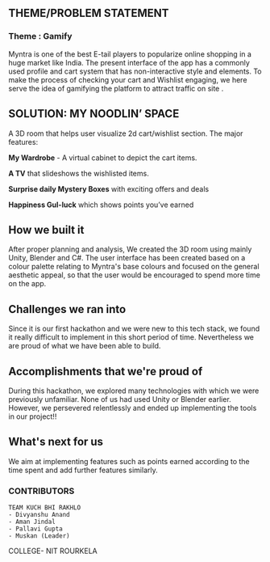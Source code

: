 ## THEME/PROBLEM STATEMENT
### **Theme** : Gamify

Myntra is one of the best E-tail players to popularize online shopping in a huge market like India.
The present interface of the app has a commonly used profile and cart system that has non-interactive style and elements. To make the process of checking your cart and Wishlist engaging, we here serve the idea of gamifying the platform to attract traffic on site . 


## SOLUTION: MY NOODLIN’ SPACE 


A 3D room that helps user visualize 2d cart/wishlist section. The major features:

 **My Wardrobe** - A virtual cabinet to depict the cart items.
 
 **A TV** that slideshows the wishlisted items.
 
 **Surprise daily Mystery Boxes** with exciting offers and deals
 
 **Happiness Gul-luck** which shows points you’ve earned 



## How we built it
After proper planning and analysis, We created the 3D room using mainly Unity, Blender and C#. The user interface has been created based on a colour palette relating to Myntra's base colours and focused on the general aesthetic appeal, so that the user would be encouraged to spend more time on the app.

## Challenges we ran into
Since it is our first hackathon and we were new to this tech stack, we found it really difficult to implement in this short period of time. Nevertheless we are proud of what we have been able to build.
## Accomplishments that we're proud of
During this hackathon, we explored many technologies with which we were previously unfamiliar. None of us had used Unity or Blender earlier. However, we persevered relentlessly and ended up implementing the tools in our project!!

## What's next for us
We aim at implementing features such as points earned according to the time spent and add further features similarly.
### **CONTRIBUTORS**
    TEAM KUCH BHI RAKHLO
    - Divyanshu Anand
    - Aman Jindal
    - Pallavi Gupta
    - Muskan (Leader)
  COLLEGE- NIT ROURKELA
